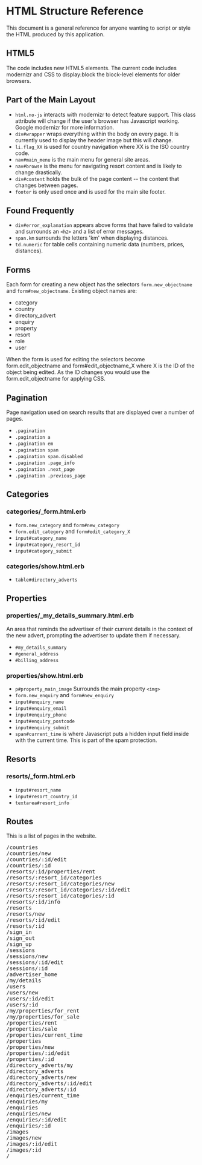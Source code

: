 HTML Structure Reference
========================

This document is a general reference for anyone wanting to script or style
the HTML produced by this application.

HTML5
-----

The code includes new HTML5 elements. The current code includes modernizr
and CSS to display:block the block-level elements for older browsers.

Part of the Main Layout
-----------------------

* `html.no-js` interacts with modernizr to detect feature support. This
  class attribute will change if the user's browser has Javascript
  working. Google modernizr for more information.
* `div#wrapper` wraps everything within the body on every page. It is
  currently used to display the header image but this will change.
* `li.flag_XX` is used for country navigation where XX is the ISO country
  code.
* `nav#main_menu` is the main menu for general site areas.
* `nav#browse` is the menu for navigating resort content and is
  likely to change drastically.
* `div#content` holds the bulk of the page content -- the content that
  changes between pages.
* `footer` is only used once and is used for the main site footer.

Found Frequently
----------------

* `div#error_explanation` appears above forms that have failed to validate
  and surrounds an `<h2>` and a list of error messages.
* `span.km` surrounds the letters 'km' when displaying distances.
* `td.numeric` for table cells containing numeric data (numbers, prices,
  distances).

Forms
-----

Each form for creating a new object has the selectors `form.new_objectname`
and `form#new_objectname`. Existing object names are:

* category
* country
* directory_advert
* enquiry
* property
* resort
* role
* user

When the form is used for editing the selectors become form.edit_objectname
and form#edit_objectname_X where X is the ID of the object being edited.
As the ID changes you would use the form.edit_objectname for applying CSS.

Pagination
----------

Page navigation used on search results that are displayed over a number of
pages.

* `.pagination`
* `.pagination a`
* `.pagination em`
* `.pagination span`
* `.pagination span.disabled`
* `.pagination .page_info`
* `.pagination .next_page`
* `.pagination .previous_page`

Categories
----------

### categories/_form.html.erb

* `form.new_category` and `form#new_category`
* `form.edit_category` and `form#edit_category_X`
* `input#category_name`
* `input#category_resort_id`
* `input#category_submit`

### categories/show.html.erb

* `table#directory_adverts`

Properties
----------

### properties/_my_details_summary.html.erb

An area that reminds the advertiser of their current details in the context
of the new advert, prompting the advertiser to update them if necessary.

* `#my_details_summary`
* `#general_address`
* `#billing_address`

### properties/show.html.erb

* `p#property_main_image`
  Surrounds the main property `<img>`
* `form.new_enquiry` and `form#new_enquiry`
* `input#enquiry_name`
* `input#enquiry_email`
* `input#enquiry_phone`
* `input#enquiry_postcode`
* `input#enquiry_submit`
* `span#current_time` is where Javascript puts a hidden input field inside
  with the current time. This is part of the spam protection.

Resorts
-------

### resorts/_form.html.erb

* `input#resort_name`
* `input#resort_country_id`
* `textarea#resort_info`

Routes
------

This is a list of pages in the website.

<pre>
/countries
/countries/new
/countries/:id/edit
/countries/:id
/resorts/:id/properties/rent
/resorts/:resort_id/categories
/resorts/:resort_id/categories/new
/resorts/:resort_id/categories/:id/edit
/resorts/:resort_id/categories/:id
/resorts/:id/info
/resorts
/resorts/new
/resorts/:id/edit
/resorts/:id
/sign_in
/sign_out
/sign_up
/sessions
/sessions/new
/sessions/:id/edit
/sessions/:id
/advertiser_home
/my/details
/users
/users/new
/users/:id/edit
/users/:id
/my/properties/for_rent
/my/properties/for_sale
/properties/rent
/properties/sale
/properties/current_time
/properties
/properties/new
/properties/:id/edit
/properties/:id
/directory_adverts/my
/directory_adverts
/directory_adverts/new
/directory_adverts/:id/edit
/directory_adverts/:id
/enquiries/current_time
/enquiries/my
/enquiries
/enquiries/new
/enquiries/:id/edit
/enquiries/:id
/images
/images/new
/images/:id/edit
/images/:id
/
</pre>